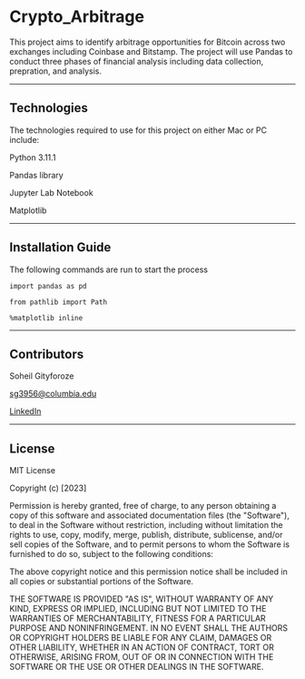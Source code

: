 # Crypto_Arbitrage

This project aims to identify arbitrage opportunities for Bitcoin across two exchanges including Coinbase and  Bitstamp. The project will use Pandas to conduct three phases of financial analysis including data collection, prepration, and analysis.

---

## Technologies

The technologies required to use for this project on either Mac or PC include:

Python 3.11.1

Pandas library

Jupyter Lab Notebook

Matplotlib

---

## Installation Guide

The following commands are run to start the process

`import pandas as pd`

`from pathlib import Path`

`%matplotlib inline`

---

## Contributors

Soheil Gityforoze

sg3956@columbia.edu

[LinkedIn](https://www.linkedin.com/feed/)

---

## License

MIT License

Copyright (c) [2023]

Permission is hereby granted, free of charge, to any person obtaining a copy of this software and associated documentation files (the "Software"), to deal in the Software without restriction, including without limitation the rights to use, copy, modify, merge, publish, distribute, sublicense, and/or sell copies of the Software, and to permit persons to whom the Software is furnished to do so, subject to the following conditions:

The above copyright notice and this permission notice shall be included in all copies or substantial portions of the Software.

THE SOFTWARE IS PROVIDED "AS IS", WITHOUT WARRANTY OF ANY KIND, EXPRESS OR IMPLIED, INCLUDING BUT NOT LIMITED TO THE WARRANTIES OF MERCHANTABILITY, FITNESS FOR A PARTICULAR PURPOSE AND NONINFRINGEMENT. IN NO EVENT SHALL THE AUTHORS OR COPYRIGHT HOLDERS BE LIABLE FOR ANY CLAIM, DAMAGES OR OTHER
LIABILITY, WHETHER IN AN ACTION OF CONTRACT, TORT OR OTHERWISE, ARISING FROM, OUT OF OR IN CONNECTION WITH THE SOFTWARE OR THE USE OR OTHER DEALINGS IN THE SOFTWARE.
